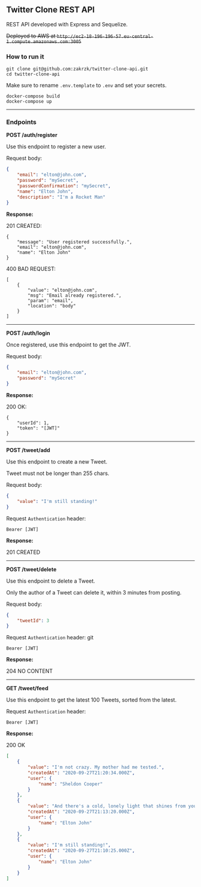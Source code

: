 ## Twitter Clone REST API

REST API developed with Express and Sequelize.

~~Deployed to AWS at `http://ec2-18-196-196-57.eu-central-1.compute.amazonaws.com:3005`~~

### How to run it

```
git clone git@github.com:zakrzk/twitter-clone-api.git
cd twitter-clone-api
```

Make sure to rename `.env.template` to `.env` and set your secrets.

```
docker-compose build
docker-compose up
```

___

### Endpoints

**POST /auth/register**

Use this endpoint to register a new user. 


Request body:

```json
{
    "email": "elton@john.com",
    "password": "mySecret",
    "passwordConfirmation": "mySecret",
    "name": "Elton John",
    "description": "I'm a Rocket Man"
}
```
**Response:**

201 CREATED:

```
{
    "message": "User registered successfully.",
    "email": "elton@john.com",
    "name": "Elton John"
}
```

400 BAD REQUEST:

```
[
    {
        "value": "elton@john.com",
        "msg": "Email already registered.",
        "param": "email",
        "location": "body"
    }
]
```
___

**POST /auth/login**

Once registered, use this endpoint to get the JWT. 


Request body:

```json
{
    "email": "elton@john.com",
    "password": "mySecret"
}
```
**Response:**

200 OK:

```
{
    "userId": 1,
    "token": "[JWT]"
}
```

___

**POST /tweet/add**

Use this endpoint to create a new Tweet. 

Tweet must not be longer than 255 chars.

Request body:

```json
{
    "value": "I'm still standing!"
}
```

Request `Authentication` header: 

```
Bearer [JWT]
```

**Response:**

201 CREATED


___

**POST /tweet/delete**

Use this endpoint to delete a Tweet.

Only the author of a Tweet can delete it, within 3 minutes from posting.

Request body:

```json
{
    "tweetId": 3
}
```

Request `Authentication` header: 
git 
```
Bearer [JWT]
```

**Response:**

204 NO CONTENT


___

**GET /tweet/feed**

Use this endpoint to get the latest 100 Tweets, sorted from the latest.

Request `Authentication` header: 

```
Bearer [JWT]
```

**Response:**

200 OK

```json
[
    {
        "value": "I'm not crazy. My mother had me tested.",
        "createdAt": "2020-09-27T21:20:34.000Z",
        "user": {
            "name": "Sheldon Cooper"
        }
    },
    {
        "value": "And there's a cold, lonely light that shines from you",
        "createdAt": "2020-09-27T21:13:20.000Z",
        "user": {
            "name": "Elton John"
        }
    },
    {
        "value": "I'm still standing!",
        "createdAt": "2020-09-27T21:10:25.000Z",
        "user": {
            "name": "Elton John"
        }
    }
]
```

